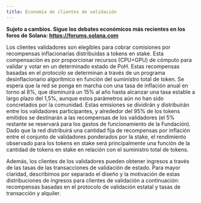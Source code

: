 ```yaml
---
title: Economía de clientes de validación
---
```


**Sujeto a cambios. Sigue los debates económicos más recientes en los foros de Solana: https://forums.solana.com**

Los clientes validadores son elegibles para cobrar comisiones por recompensas inflacionarias distribuidas a tokens en stake. Esta compensación es por proporcionar recursos \(CPU+GPU\) de cómputo para validar y votar en un determinado estado de PoH. Estas recompensas basadas en el protocolo se determinan a través de un programa desinflacionario algorítmico en función del suministro total de token. Se espera que la red se ponga en marcha con una tasa de inflación anual en torno al 8%, que disminuirá un 15% al año hasta alcanzar una tasa estable a largo plazo del 1,5%, aunque estos parámetros aún no han sido concretados por la comunidad. Estas emisiones se dividirán y distribuirán entre los validadores participantes, y alrededor del 95% de los tokens emitidos se destinarán a las recompensas de los validadores (el 5% restante se reservará para los gastos de funcionamiento de la Fundación). Dado que la red distribuirá una cantidad fija de recompensas por inflación entre el conjunto de validadores ponderados por la stake, el rendimiento observado para los tokens en stake será principalmente una función de la cantidad de tokens en stake en relación con el suministro total de tokens.

Además, los clientes de los validadores pueden obtener ingresos a través de las tasas de las transacciones de validación de estado. Para mayor claridad, describimos por separado el diseño y la motivación de estas distribuciones de ingresos para clientes de validación a continuación: recompensas basadas en el protocolo de validación estatal y tasas de transacción y alquiler.
